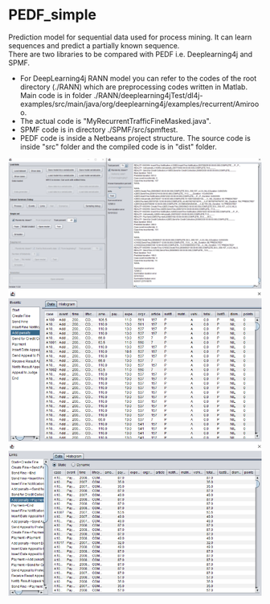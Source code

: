 # PEDF_simple
Prediction model for sequential data used for process mining. It can learn sequences and predict a partially known sequence.  
There are two libraries to be compared with PEDF i.e. Deeplearning4j and SPMF.  
 * For DeepLearning4j RANN model you can refer to the codes of the root directory (./RANN) which are preprocessing codes written in Matlab. Main code is in folder ./RANN/deeplearning4jTest/dl4j-examples/src/main/java/org/deeplearning4j/examples/recurrent/Amirooo.  
 * The actual code is "MyRecurrentTrafficFineMasked.java".  
 * SPMF code is in directory ./SPMF/src/spmftest.  
 * PEDF code is inside a Netbeans project structure. The source code is inside "src" folder and the compiled code is in "dist" folder.  

![alt text](https://github.com/AmiroooTheWalnut/PEDF-predictive-model/blob/master/PDEF_app.PNG?raw=true)  
![alt text](https://github.com/AmiroooTheWalnut/PEDF-predictive-model/blob/master/PDEF_app1.PNG?raw=true)  
![alt text](https://github.com/AmiroooTheWalnut/PEDF-predictive-model/blob/master/PDEF_app2.PNG?raw=true)  

